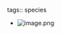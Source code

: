 tags:: species

- ![image.png](https://peach-geographical-bat-397.mypinata.cloud/ipfs/QmS1LLcnnmwSHokGXZBV5mCCE1gACgVtksJb52NzbwNoek)